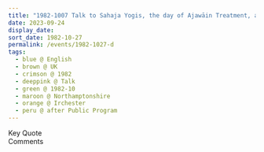 ```yaml
---
title: "1982-1007 Talk to Sahaja Yogis, the day of Ajawāin Treatment, after Public Program, House of Maria Laventzi, Irchester (5 kms SE of Wellingborough), Northamptonshire, UK"
date: 2023-09-24
display_date: 
sort_date: 1982-10-27
permalink: /events/1982-1027-d
tags:
  - blue @ English
  - brown @ UK
  - crimson @ 1982
  - deeppink @ Talk
  - green @ 1982-10
  - maroon @ Northamptonshire
  - orange @ Irchester
  - peru @ after Public Program
---
```


<wave-list>
  <list-title color="green" width="75">Key Quote</list-title>
  <list-item color="BlanchedAlmond"  width="200"></list-item>
  <list-item color="Lavender"></list-item>
  <list-item color="BlanchedAlmond"></list-item>
</wave-list>

<br>

<wave-list>
  <list-title color="green" width="75">Comments</list-title>
  <list-item color="BlanchedAlmond"  width="200"></list-item>
  <list-item color="Lavender"></list-item>
  <list-item color="BlanchedAlmond"></list-item>
</wave-list>